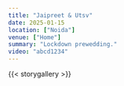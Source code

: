 ```yaml
---
title: "Jaipreet & Utsv"
date: 2025-01-15
location: ["Noida"]
venue: ["Home"]
summary: "Lockdown prewedding."
video: "abcd1234"
---
```


{{< storygallery >}}